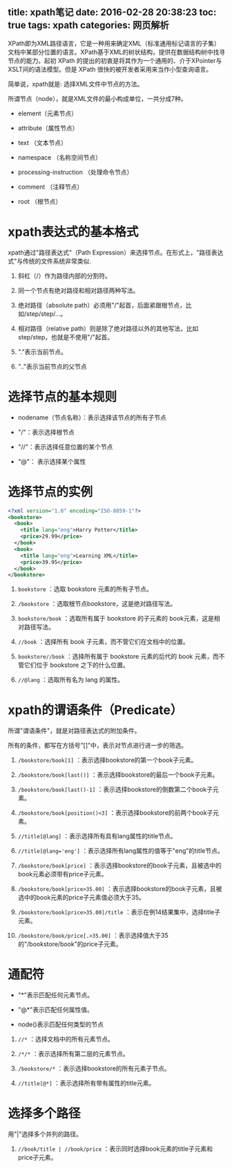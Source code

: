 title: xpath笔记
date: 2016-02-28 20:38:23
toc: true
tags: xpath
categories: 网页解析
---

XPath即为XML路径语言，它是一种用来确定XML（标准通用标记语言的子集）文档中某部分位置的语言。XPath基于XML的树状结构，提供在数据结构树中找寻节点的能力。起初 XPath 的提出的初衷是将其作为一个通用的、介于XPointer与XSLT间的语法模型。但是 XPath 很快的被开发者采用来当作小型查询语言。

简单说，xpath就是: 选择XML文件中节点的方法。


所谓节点（node），就是XML文件的最小构成单位，一共分成7种。

- element（元素节点）

<!--more-->
- attribute（属性节点）

- text （文本节点）

- namespace （名称空间节点）

- processing-instruction （处理命令节点）

- comment （注释节点）

- root （根节点）

# xpath表达式的基本格式 #

xpath通过"路径表达式"（Path Expression）来选择节点。在形式上，"路径表达式"与传统的文件系统非常类似.


1. 斜杠（/）作为路径内部的分割符。

2. 同一个节点有绝对路径和相对路径两种写法。

3. 绝对路径（absolute path）必须用"/"起首，后面紧跟根节点，比如/step/step/...。

4. 相对路径（relative path）则是除了绝对路径以外的其他写法，比如 step/step，也就是不使用"/"起首。

5. "."表示当前节点。

6. ".."表示当前节点的父节点


# 选择节点的基本规则 #

- nodename（节点名称）：表示选择该节点的所有子节点

- "/"：表示选择根节点

- "//"：表示选择任意位置的某个节点

- "@"： 表示选择某个属性

# 选择节点的实例 #

```xml
<?xml version="1.0" encoding="ISO-8859-1"?>
<bookstore>
  <book>
    <title lang="eng">Harry Potter</title>
    <price>29.99</price>
  </book>
  <book>
    <title lang="eng">Learning XML</title>
    <price>39.95</price>
  </book>
</bookstore>
```

1. `bookstore` ：选取 bookstore 元素的所有子节点。

2. `/bookstore` ：选取根节点bookstore，这是绝对路径写法。

3. `bookstore/book` ：选取所有属于 bookstore 的子元素的 book元素，这是相对路径写法。

4. `//book` ：选择所有 book 子元素，而不管它们在文档中的位置。

5. `bookstore//book` ：选择所有属于 bookstore 元素的后代的 book 元素，而不管它们位于 bookstore 之下的什么位置。

6. `//@lang` ：选取所有名为 lang 的属性。

# xpath的谓语条件（Predicate） #

所谓"谓语条件"，就是对路径表达式的附加条件。

所有的条件，都写在方括号"[]"中，表示对节点进行进一步的筛选。


1. `/bookstore/book[1]` ：表示选择bookstore的第一个book子元素。

2. `/bookstore/book[last()]` ：表示选择bookstore的最后一个book子元素。

3. `/bookstore/book[last()-1]` ：表示选择bookstore的倒数第二个book子元素。

4. `/bookstore/book[position()<3]` ：表示选择bookstore的前两个book子元素。

5. `//title[@lang]` ：表示选择所有具有lang属性的title节点。

6. `//title[@lang='eng']` ：表示选择所有lang属性的值等于"eng"的title节点。

7. `/bookstore/book[price]` ：表示选择bookstore的book子元素，且被选中的book元素必须带有price子元素。

8. `/bookstore/book[price>35.00]` ：表示选择bookstore的book子元素，且被选中的book元素的price子元素值必须大于35。

9. `/bookstore/book[price>35.00]/title` ：表示在例14结果集中，选择title子元素。

10. `/bookstore/book/price[.>35.00]` ：表示选择值大于35的"/bookstore/book"的price子元素。

# 通配符 #

- "*"表示匹配任何元素节点。

- "@*"表示匹配任何属性值。

- node()表示匹配任何类型的节点


1. `//*` ：选择文档中的所有元素节点。

2. `/*/*` ：表示选择所有第二层的元素节点。

3. `/bookstore/*` ：表示选择bookstore的所有元素子节点。

4. `//title[@*]` ：表示选择所有带有属性的title元素。

# 选择多个路径 #

用"|"选择多个并列的路径。

1. `//book/title | //book/price` ：表示同时选择book元素的title子元素和price子元素。

